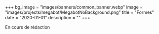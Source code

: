 +++
bg_image = "images/banners/common_banner.webp"
image = "images/projects/megabot/MegabotNoBackground.png"
title = "Formes"
date = "2020-01-01"
description = ""
+++

En cours de rédaction